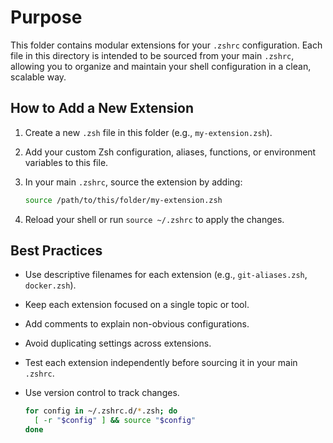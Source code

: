 # Purpose

This folder contains modular extensions for your `.zshrc` configuration. Each
file in this directory is intended to be sourced from your main `.zshrc`,
allowing you to organize and maintain your shell configuration in a clean,
scalable way.

## How to Add a New Extension

1. Create a new `.zsh` file in this folder (e.g., `my-extension.zsh`).
2. Add your custom Zsh configuration, aliases, functions, or environment
   variables to this file.
3. In your main `.zshrc`, source the extension by adding:

   ```sh
   source /path/to/this/folder/my-extension.zsh
   ```

4. Reload your shell or run `source ~/.zshrc` to apply the changes.

## Best Practices

- Use descriptive filenames for each extension (e.g., `git-aliases.zsh`, `docker.zsh`).
- Keep each extension focused on a single topic or tool.
- Add comments to explain non-obvious configurations.
- Avoid duplicating settings across extensions.
- Test each extension independently before sourcing it in your main `.zshrc`.
- Use version control to track changes.

  ```zsh
  for config in ~/.zshrc.d/*.zsh; do
    [ -r "$config" ] && source "$config"
  done
  ```

